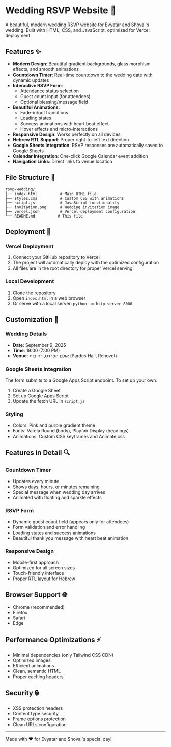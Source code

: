# Wedding RSVP Website 💍

A beautiful, modern wedding RSVP website for Evyatar and Shoval's wedding. Built with HTML, CSS, and JavaScript, optimized for Vercel deployment.

## Features ✨

- **Modern Design**: Beautiful gradient backgrounds, glass morphism effects, and smooth animations
- **Countdown Timer**: Real-time countdown to the wedding date with dynamic updates
- **Interactive RSVP Form**:
  - Attendance status selection
  - Guest count input (for attendees)
  - Optional blessing/message field
- **Beautiful Animations**:
  - Fade-in/out transitions
  - Loading states
  - Success animations with heart beat effect
  - Hover effects and micro-interactions
- **Responsive Design**: Works perfectly on all devices
- **Hebrew RTL Support**: Proper right-to-left text direction
- **Google Sheets Integration**: RSVP responses are automatically saved to Google Sheets
- **Calendar Integration**: One-click Google Calendar event addition
- **Navigation Links**: Direct links to venue location

## File Structure 📁

```
rsvp-wedding/
├── index.html          # Main HTML file
├── styles.css          # Custom CSS with animations
├── script.js           # JavaScript functionality
├── invitation.png      # Wedding invitation image
├── vercel.json         # Vercel deployment configuration
└── README.md          # This file
```

## Deployment 🚀

### Vercel Deployment

1. Connect your GitHub repository to Vercel
2. The project will automatically deploy with the optimized configuration
3. All files are in the root directory for proper Vercel serving

### Local Development

1. Clone the repository
2. Open `index.html` in a web browser
3. Or serve with a local server: `python -m http.server 8000`

## Customization 🎨

### Wedding Details

- **Date**: September 9, 2025
- **Time**: 19:00 (7:00 PM)
- **Venue**: אולם הפרדס, רחובות (Pardes Hall, Rehovot)

### Google Sheets Integration

The form submits to a Google Apps Script endpoint. To set up your own:

1. Create a Google Sheet
2. Set up Google Apps Script
3. Update the fetch URL in `script.js`

### Styling

- Colors: Pink and purple gradient theme
- Fonts: Varela Round (body), Playfair Display (headings)
- Animations: Custom CSS keyframes and Animate.css

## Features in Detail 🔍

### Countdown Timer

- Updates every minute
- Shows days, hours, or minutes remaining
- Special message when wedding day arrives
- Animated with floating and sparkle effects

### RSVP Form

- Dynamic guest count field (appears only for attendees)
- Form validation and error handling
- Loading states and success animations
- Beautiful thank you message with heart beat animation

### Responsive Design

- Mobile-first approach
- Optimized for all screen sizes
- Touch-friendly interface
- Proper RTL layout for Hebrew

## Browser Support 🌐

- Chrome (recommended)
- Firefox
- Safari
- Edge

## Performance Optimizations ⚡

- Minimal dependencies (only Tailwind CSS CDN)
- Optimized images
- Efficient animations
- Clean, semantic HTML
- Proper caching headers

## Security 🔒

- XSS protection headers
- Content type security
- Frame options protection
- Clean URLs configuration

---

Made with ❤️ for Evyatar and Shoval's special day!
